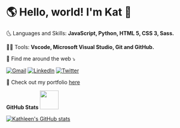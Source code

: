 # 🌎 Hello, world! I'm Kat 👋
🌜 Languages and Skills: **JavaScript, Python, HTML 5, CSS 3, Sass.**


👩‍💻 Tools: **Vscode, Microsoft Visual Studio, Git and GitHub.**


💌 Find me around the web ⤵️


[![Gmail](https://img.shields.io/badge/-gmail-%23D14836?style=for-the-badge&logo=Gmail&logoColor=white)](mailto:kathleenyeh1@gmail.com)
[![LinkedIn](https://img.shields.io/badge/LinkedIn-0077B5?style=for-the-badge&logo=linkedin&logoColor=white)](https://www.linkedin.com/in/katyeh)
[![Twitter](https://img.shields.io/badge/Twitter-1DA1F2?style=for-the-badge&logo=twitter&logoColor=white)](https://twitter.com/hellokatcodes)


🌟 Check out my portfolio [here](https://www.hellokat.io)


**GitHub Stats** <img src="https://user-images.githubusercontent.com/5679180/79618120-0daffb80-80be-11ea-819e-d2b0fa904d07.gif" width="50" height="50"/>


[![Kathleen's GitHub stats](https://github-readme-stats.vercel.app/api?username=katyeh&show_icons=true&theme=radical)](https://github.com/katyeh/github-readme-stats)
<!--
**katyeh/katyeh** is a ✨ _special_ ✨ repository because its `README.md` (this file) appears on your GitHub profile.

Here are some ideas to get you started:

- 🔭 I’m currently working on ...
- 🌱 I’m currently learning ...
- 👯 I’m looking to collaborate on ...
- 🤔 I’m looking for help with ...
- 💬 Ask me about ...
- 📫 How to reach me: ...
- 😄 Pronouns: ...
- ⚡ Fun fact: ...
-->
